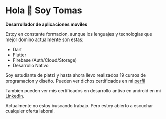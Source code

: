 # Hola 👋 Soy Tomas

**Desarrollador  de aplicaciones moviles**

Estoy en constante formacion, aunque los lenguajes y tecnologias que mejor domino actualmente son estas:

- Dart
- Flutter
- Firebase (Auth/Cloud/Storage)
- Desarrollo Nativo

Soy estudiante de platzi y hasta ahora llevo realizados 19 cursos de programacion y diseño. Pueden ver dichos certificados en mi [perfil](http://platzi.com/p/tomas-holtz "perfil")

Tambien pueden ver mis certificados en desarrollo antivo en android en mi [LinkedIn](https://www.linkedin.com/in/tomas-holtz-28490620b/ "LinkedIn").

Actualmente no estoy buscando trabajo. Pero estoy abierto a escuchar cualquier oferta laboral.
